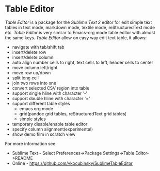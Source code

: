 # Table Editor

*Table Editor* is a package for the *Sublime Text 2* editor for edit simple text tables in text mode, markdown mode, textile mode, reStructuredText mode etc. *Table Editor* is very similar to Emacs-org mode table editor with almost the same keys. *Table Editor* allow on easy way edit text table, it allows:

- navigate with tab/shift tab 
- insert/delete row
- insert/delete column
- auto align number cells to right, text cells to left, header cells to center
- move column left/right
- move row up/down
- split long cell
- join two rows into one
- convert selected CSV region into table
- support single hline with character '-'
- support double hline with character '='
- support different table styles
    - emacs org mode
    - grid(pandoc grid tables, reStructuredText grid tables)
    - simple styles 
- temporary disable/enable table editor
- specify column alignment(experimental)
- show demo film in scratch view


For more information see

* Sublime Text - Select Preferences->Package Settings->Table Editor->README
* Online - https://github.com/vkocubinsky/SublimeTableEditor




